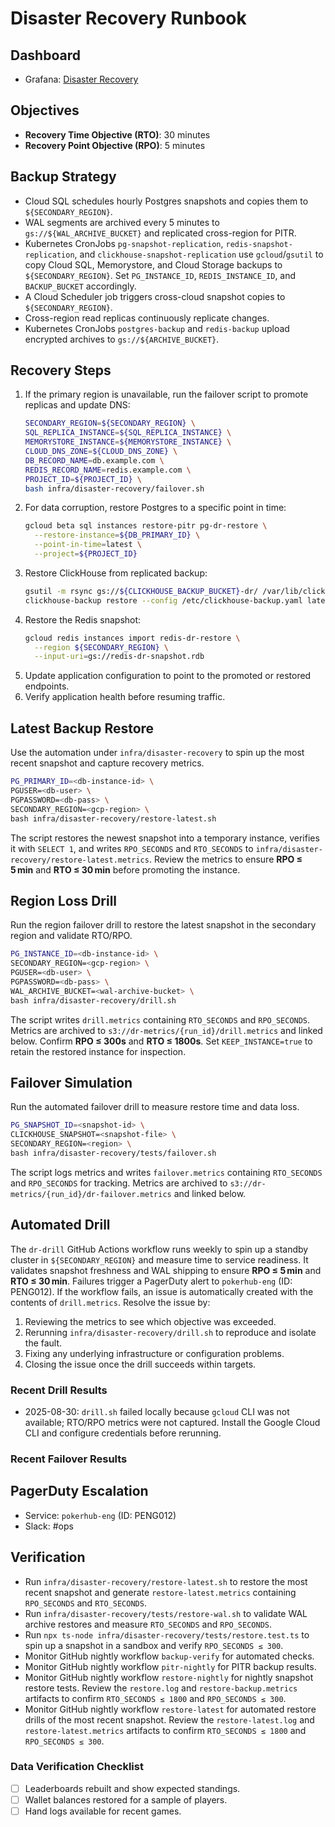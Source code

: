 # Disaster Recovery Runbook
<!-- Update service IDs in this file if PagerDuty services change -->

## Dashboard
- Grafana: [Disaster Recovery](../analytics-dashboards.md)

## Objectives
- **Recovery Time Objective (RTO)**: 30 minutes
- **Recovery Point Objective (RPO)**: 5 minutes

## Backup Strategy
- Cloud SQL schedules hourly Postgres snapshots and copies them to `${SECONDARY_REGION}`.
- WAL segments are archived every 5 minutes to `gs://${WAL_ARCHIVE_BUCKET}` and replicated cross-region for PITR.
- Kubernetes CronJobs `pg-snapshot-replication`, `redis-snapshot-replication`, and `clickhouse-snapshot-replication` use `gcloud`/`gsutil` to copy Cloud SQL, Memorystore, and Cloud Storage backups to `${SECONDARY_REGION}`. Set `PG_INSTANCE_ID`, `REDIS_INSTANCE_ID`, and `BACKUP_BUCKET` accordingly.
- A Cloud Scheduler job triggers cross-cloud snapshot copies to `${SECONDARY_REGION}`.
- Cross-region read replicas continuously replicate changes.
- Kubernetes CronJobs `postgres-backup` and `redis-backup` upload encrypted archives to `gs://${ARCHIVE_BUCKET}`.

## Recovery Steps
1. If the primary region is unavailable, run the failover script to promote replicas and update DNS:
   ```bash
   SECONDARY_REGION=${SECONDARY_REGION} \
   SQL_REPLICA_INSTANCE=${SQL_REPLICA_INSTANCE} \
   MEMORYSTORE_INSTANCE=${MEMORYSTORE_INSTANCE} \
   CLOUD_DNS_ZONE=${CLOUD_DNS_ZONE} \
   DB_RECORD_NAME=db.example.com \
   REDIS_RECORD_NAME=redis.example.com \
   PROJECT_ID=${PROJECT_ID} \
   bash infra/disaster-recovery/failover.sh
   ```
2. For data corruption, restore Postgres to a specific point in time:
   ```bash
   gcloud beta sql instances restore-pitr pg-dr-restore \
     --restore-instance=${DB_PRIMARY_ID} \
     --point-in-time=latest \
     --project=${PROJECT_ID}
   ```
3. Restore ClickHouse from replicated backup:
   ```bash
   gsutil -m rsync gs://${CLICKHOUSE_BACKUP_BUCKET}-dr/ /var/lib/clickhouse/backup
   clickhouse-backup restore --config /etc/clickhouse-backup.yaml latest
   ```
4. Restore the Redis snapshot:
   ```bash
   gcloud redis instances import redis-dr-restore \
     --region ${SECONDARY_REGION} \
     --input-uri=gs://redis-dr-snapshot.rdb
   ```
5. Update application configuration to point to the promoted or restored endpoints.
6. Verify application health before resuming traffic.

## Latest Backup Restore

Use the automation under `infra/disaster-recovery` to spin up the most recent
snapshot and capture recovery metrics.

```bash
PG_PRIMARY_ID=<db-instance-id> \
PGUSER=<db-user> \
PGPASSWORD=<db-pass> \
SECONDARY_REGION=<gcp-region> \
bash infra/disaster-recovery/restore-latest.sh
```

The script restores the newest snapshot into a temporary instance, verifies it
with `SELECT 1`, and writes `RPO_SECONDS` and `RTO_SECONDS` to
`infra/disaster-recovery/restore-latest.metrics`. Review the metrics to ensure
**RPO ≤ 5 min** and **RTO ≤ 30 min** before promoting the instance.

## Region Loss Drill

Run the region failover drill to restore the latest snapshot in the secondary
region and validate RTO/RPO.

```bash
PG_INSTANCE_ID=<db-instance-id> \
SECONDARY_REGION=<gcp-region> \
PGUSER=<db-user> \
PGPASSWORD=<db-pass> \
WAL_ARCHIVE_BUCKET=<wal-archive-bucket> \
bash infra/disaster-recovery/drill.sh
```

The script writes `drill.metrics` containing `RTO_SECONDS` and `RPO_SECONDS`. Metrics are archived to `s3://dr-metrics/{run_id}/drill.metrics` and linked below.
Confirm **RPO ≤ 300s** and **RTO ≤ 1800s**. Set `KEEP_INSTANCE=true` to retain
the restored instance for inspection.

## Failover Simulation

Run the automated failover drill to measure restore time and data loss.

```bash
PG_SNAPSHOT_ID=<snapshot-id> \
CLICKHOUSE_SNAPSHOT=<snapshot-file> \
SECONDARY_REGION=<region> \
bash infra/disaster-recovery/tests/failover.sh
```

The script logs metrics and writes `failover.metrics` containing
`RTO_SECONDS` and `RPO_SECONDS` for tracking. Metrics are archived to `s3://dr-metrics/{run_id}/dr-failover.metrics` and linked below.

## Automated Drill

The `dr-drill` GitHub Actions workflow runs weekly to spin up a standby
cluster in `${SECONDARY_REGION}` and measure time to service readiness.
It validates snapshot freshness and WAL shipping to ensure **RPO ≤ 5 min**
and **RTO ≤ 30 min**. Failures trigger a PagerDuty alert to `pokerhub-eng` (ID: PENG012).
If the workflow fails, an issue is automatically created with the contents of
`drill.metrics`. Resolve the issue by:

1. Reviewing the metrics to see which objective was exceeded.
2. Rerunning `infra/disaster-recovery/drill.sh` to reproduce and isolate the fault.
3. Fixing any underlying infrastructure or configuration problems.
4. Closing the issue once the drill succeeds within targets.

### Recent Drill Results
<!-- DR_DRILL_RESULTS -->
- 2025-08-30: `drill.sh` failed locally because `gcloud` CLI was not available; RTO/RPO metrics were not captured. Install the Google Cloud CLI and configure credentials before rerunning.

### Recent Failover Results
<!-- DR_FAILOVER_RESULTS -->

## PagerDuty Escalation
- Service: `pokerhub-eng` (ID: PENG012) <!-- Update ID if PagerDuty service changes -->
- Slack: #ops

## Verification
- Run `infra/disaster-recovery/restore-latest.sh` to restore the most recent snapshot and generate `restore-latest.metrics` containing `RPO_SECONDS` and `RTO_SECONDS`.
- Run `infra/disaster-recovery/tests/restore-wal.sh` to validate WAL archive restores and measure `RTO_SECONDS` and `RPO_SECONDS`.
- Run `npx ts-node infra/disaster-recovery/tests/restore.test.ts` to spin up a snapshot in a sandbox and verify `RPO_SECONDS ≤ 300`.
- Monitor GitHub nightly workflow `backup-verify` for automated checks.
- Monitor GitHub nightly workflow `pitr-nightly` for PITR backup results.
- Monitor GitHub nightly workflow `restore-nightly` for nightly snapshot restore tests. Review the `restore.log` and `restore-backup.metrics` artifacts to confirm `RTO_SECONDS ≤ 1800` and `RPO_SECONDS ≤ 300`.
- Monitor GitHub nightly workflow `restore-latest` for automated restore drills of the most recent snapshot. Review the `restore-latest.log` and `restore-latest.metrics` artifacts to confirm `RTO_SECONDS ≤ 1800` and `RPO_SECONDS ≤ 300`.

### Data Verification Checklist
- [ ] Leaderboards rebuilt and show expected standings.
- [ ] Wallet balances restored for a sample of players.
- [ ] Hand logs available for recent games.
